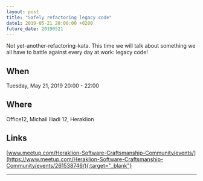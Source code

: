 ```yaml
---
layout: post
title: "Safely refactoring legacy code"
date1: 2019-05-21 20:00:00 +0200
future_date: 20190521
---
```


Not yet-another-refactoring-kata. This time we will talk about something we all have to battle against every day at work: legacy code!

## When 
Tuesday, May 21, 2019 20:00 - 22:00

## Where
Office12, Michail Iliadi 12, Heraklion

## Links
[www.meetup.com/Heraklion-Software-Craftsmanship-Community/events/](https://www.meetup.com/Heraklion-Software-Craftsmanship-Community/events/261538746/){:target="_blank"}

---
